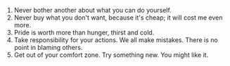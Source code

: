 
1. Never bother another about what you can do yourself.
2. Never buy what you don't want, because it's cheap; it will cost me even more.
3. Pride is worth more than hunger, thirst and cold.
4. Take responsibility for your actions. We all make mistakes. There is no point in blaming others.
5. Get out of your comfort zone. Try something new. You might like it.
